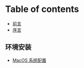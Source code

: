 # Table of contents

* [前言](README.md)
* [序言](<README (1).md>)

## 环境安装 <a href="#env-configuration" id="env-configuration"></a>

* [MacOS 系统配置](env-configuration/macos-configuration.md)
